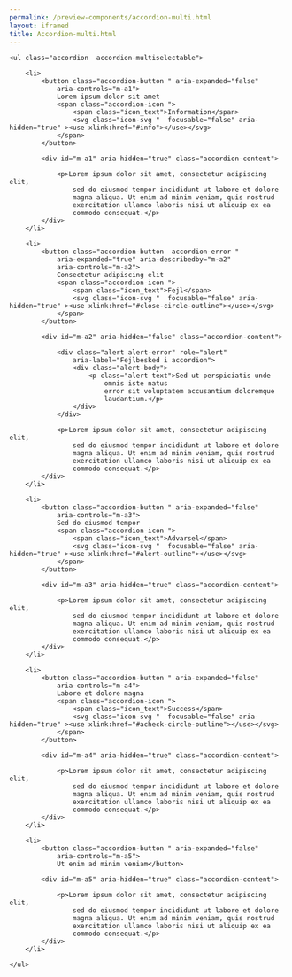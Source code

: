 ```yaml
--- 
permalink: /preview-components/accordion-multi.html
layout: iframed 
title: Accordion-multi.html
---
```

<div class="container">

    <ul class="accordion  accordion-multiselectable">

        <li>
            <button class="accordion-button " aria-expanded="false"
                aria-controls="m-a1">
                Lorem ipsum dolor sit amet
                <span class="accordion-icon ">
                    <span class="icon_text">Information</span>
                    <svg class="icon-svg "  focusable="false" aria-hidden="true" ><use xlink:href="#info"></use></svg>
                </span>
            </button>

            <div id="m-a1" aria-hidden="true" class="accordion-content">

                <p>Lorem ipsum dolor sit amet, consectetur adipiscing elit,
                    sed do eiusmod tempor incididunt ut labore et dolore
                    magna aliqua. Ut enim ad minim veniam, quis nostrud
                    exercitation ullamco laboris nisi ut aliquip ex ea
                    commodo consequat.</p>
            </div>
        </li>

        <li>
            <button class="accordion-button  accordion-error "
                aria-expanded="true" aria-describedby="m-a2"
                aria-controls="m-a2">
                Consectetur adipiscing elit
                <span class="accordion-icon ">
                    <span class="icon_text">Fejl</span>
                    <svg class="icon-svg "  focusable="false" aria-hidden="true" ><use xlink:href="#close-circle-outline"></use></svg>
                </span>
            </button>

            <div id="m-a2" aria-hidden="false" class="accordion-content">

                <div class="alert alert-error" role="alert"
                    aria-label="Fejlbesked i accordion">
                    <div class="alert-body">
                        <p class="alert-text">Sed ut perspiciatis unde
                            omnis iste natus
                            error sit voluptatem accusantium doloremque
                            laudantium.</p>
                    </div>
                </div>

                <p>Lorem ipsum dolor sit amet, consectetur adipiscing elit,
                    sed do eiusmod tempor incididunt ut labore et dolore
                    magna aliqua. Ut enim ad minim veniam, quis nostrud
                    exercitation ullamco laboris nisi ut aliquip ex ea
                    commodo consequat.</p>
            </div>
        </li>

        <li>
            <button class="accordion-button " aria-expanded="false"
                aria-controls="m-a3">
                Sed do eiusmod tempor
                <span class="accordion-icon ">
                    <span class="icon_text">Advarsel</span>
                    <svg class="icon-svg "  focusable="false" aria-hidden="true" ><use xlink:href="#alert-outline"></use></svg>
                </span>
            </button>

            <div id="m-a3" aria-hidden="true" class="accordion-content">

                <p>Lorem ipsum dolor sit amet, consectetur adipiscing elit,
                    sed do eiusmod tempor incididunt ut labore et dolore
                    magna aliqua. Ut enim ad minim veniam, quis nostrud
                    exercitation ullamco laboris nisi ut aliquip ex ea
                    commodo consequat.</p>
            </div>
        </li>

        <li>
            <button class="accordion-button " aria-expanded="false"
                aria-controls="m-a4">
                Labore et dolore magna
                <span class="accordion-icon ">
                    <span class="icon_text">Success</span>
                    <svg class="icon-svg "  focusable="false" aria-hidden="true" ><use xlink:href="#acheck-circle-outline"></use></svg>
                </span>
            </button>

            <div id="m-a4" aria-hidden="true" class="accordion-content">

                <p>Lorem ipsum dolor sit amet, consectetur adipiscing elit,
                    sed do eiusmod tempor incididunt ut labore et dolore
                    magna aliqua. Ut enim ad minim veniam, quis nostrud
                    exercitation ullamco laboris nisi ut aliquip ex ea
                    commodo consequat.</p>
            </div>
        </li>

        <li>
            <button class="accordion-button " aria-expanded="false"
                aria-controls="m-a5">
                Ut enim ad minim veniam</button>

            <div id="m-a5" aria-hidden="true" class="accordion-content">

                <p>Lorem ipsum dolor sit amet, consectetur adipiscing elit,
                    sed do eiusmod tempor incididunt ut labore et dolore
                    magna aliqua. Ut enim ad minim veniam, quis nostrud
                    exercitation ullamco laboris nisi ut aliquip ex ea
                    commodo consequat.</p>
            </div>
        </li>

    </ul>

</div>